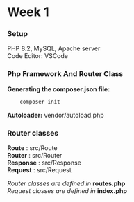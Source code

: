 # Week 1

### Setup

PHP 8.2, MySQL, Apache server <br>
Code Editor: VSCode

### Php Framework And Router Class

**Generating the composer.json file:**
```bash
    composer init
```
**Autoloader:** vendor/autoload.php

### Router classes

**Route** : src/Route <br>
**Router** : src/Router <br>
**Response** : src/Response <br>
**Request** : src/Request <br>

*Router classes are defined in* **routes.php** <br>
*Request classes are defined in* **index.php** <br>

